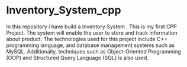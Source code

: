 # Inventory_System_cpp
In this repository i have build a Inventory System . This is my first CPP Project.
The system will enable the user to store and track information about product. 
The technologies used for this project include C++ programming language, and database management systems such as MySQL. 
Additionally, techniques such as Object-Oriented Programming (OOP) and Structured Query Language (SQL) is also used. 
